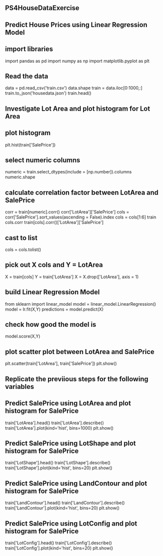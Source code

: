 ## PS4HouseDataExercise
## Predict House Prices using Linear Regression Model

## import libraries
import pandas as pd
import numpy as np
import matplotlib.pyplot as plt

## Read the data
data = pd.read_csv('train.csv')
data.shape
train = data.iloc[0:1000,:]
train.to_json('housedata.json')
train.head()


## Investigate Lot Area and plot histogram for Lot Area

## plot histogram
plt.hist(train['SalePrice'])
## select numeric columns
numeric = train.select_dtypes(include = [np.number]).columns
numeric.shape
## calculate correlation factor between LotArea and SalePrice
corr = train[numeric].corr()
corr['LotArea']['SalePrice']
cols = corr['SalePrice'].sort_values(ascending = False).index
cols = cols[1:6]
train cols.corr train[cols].corr()['LotArea']['SalePrice']
## cast to list
cols = cols.tolist()
## pick out X cols and Y = LotArea
X = train[cols]
Y = train['LotArea']
X = X.drop(['LotArea'], axis = 1)
## build Linear Regression Model
from sklearn import linear_model
model = linear_model.LinearRegression()
model = lr.fit(X,Y)
predictions = model.predict(X)
## check how good the model is
model.score(X,Y)
## plot scatter plot between LotArea and SalePrice
plt.scatter(train['LotArea'], train['SalePrice'])
plt.show()










## Replicate the previious steps for the following variables

## Predict SalePrice using LotArea and plot histogram for SalePrice
train['LotArea'].head()
train['LotArea'].describe()
train['LotArea'].plot(kind='hist', bins=1000)
plt.show()

## Predict SalePrice using LotShape and plot histogram for SalePrice
train['LotShape'].head()
train['LotShape'].describe()
train['LotShape'].plot(kind='hist', bins=20)
plt.show()

## Predict SalePrice using LandContour and plot histogram for SalePrice
train['LandContour'].head()
train['LandContour'].describe()
train['LandContour'].plot(kind='hist', bins=20)
plt.show()

## Predict SalePrice using LotConfig and plot histogram for SalePrice
train['LotConfig'].head()
train['LotConfig'].describe()
train['LotConfig'].plot(kind='hist', bins=20)
plt.show()




